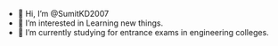 - 👋 Hi, I’m @SumitKD2007
- 👀 I’m interested in Learning new things.
- 🌱 I’m currently studying for entrance exams in engineering colleges.


<!---
SumitKD2007/SumitKD2007 is a ✨ special ✨ repository because its `README.md` (this file) appears on your GitHub profile.
You can click the Preview link to take a look at your changes.
--->
